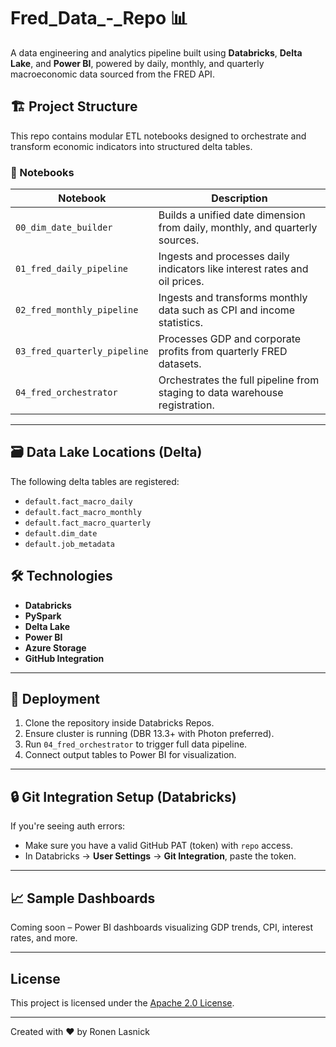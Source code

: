 # Fred_Data_-_Repo 📊

A data engineering and analytics pipeline built using **Databricks**, **Delta Lake**, and **Power BI**, powered by daily, monthly, and quarterly macroeconomic data sourced from the FRED API.

## 🏗️ Project Structure

This repo contains modular ETL notebooks designed to orchestrate and transform economic indicators into structured delta tables.

### 📁 Notebooks

| Notebook | Description |
|----------|-------------|
| `00_dim_date_builder` | Builds a unified date dimension from daily, monthly, and quarterly sources. |
| `01_fred_daily_pipeline` | Ingests and processes daily indicators like interest rates and oil prices. |
| `02_fred_monthly_pipeline` | Ingests and transforms monthly data such as CPI and income statistics. |
| `03_fred_quarterly_pipeline` | Processes GDP and corporate profits from quarterly FRED datasets. |
| `04_fred_orchestrator` | Orchestrates the full pipeline from staging to data warehouse registration. |

---

## 🗃️ Data Lake Locations (Delta)

The following delta tables are registered:

- `default.fact_macro_daily`
- `default.fact_macro_monthly`
- `default.fact_macro_quarterly`
- `default.dim_date`
- `default.job_metadata`

## 🛠️ Technologies

- **Databricks**
- **PySpark**
- **Delta Lake**
- **Power BI**
- **Azure Storage**
- **GitHub Integration**

---

## 🚀 Deployment

1. Clone the repository inside Databricks Repos.
2. Ensure cluster is running (DBR 13.3+ with Photon preferred).
3. Run `04_fred_orchestrator` to trigger full data pipeline.
4. Connect output tables to Power BI for visualization.

---

## 🔒 Git Integration Setup (Databricks)

If you're seeing auth errors:
- Make sure you have a valid GitHub PAT (token) with `repo` access.
- In Databricks → **User Settings** → **Git Integration**, paste the token.

---

## 📈 Sample Dashboards

Coming soon – Power BI dashboards visualizing GDP trends, CPI, interest rates, and more.

---

## License

This project is licensed under the [Apache 2.0 License](LICENSE).

---

Created with ❤️ by Ronen Lasnick